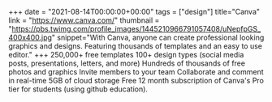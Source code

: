 +++
date = "2021-08-14T00:00:00+00:00"
tags = ["design"]
title="Canva"
link = "https://www.canva.com/"
thumbnail = "https://pbs.twimg.com/profile_images/1445210966791057408/uNepfpGS_400x400.jpg"
snippet="With Canva, anyone can create professional looking graphics and designs. Featuring thousands of templates and an easy to use editor."
+++
250,000+ free templates
100+ design types (social media posts, presentations, letters, and more)
Hundreds of thousands of free photos and graphics
Invite members to your team
Collaborate and comment in real-time
5GB of cloud storage
Free 12 month subscription of Canva's Pro tier for students (using github education).
